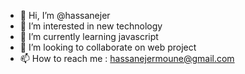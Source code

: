 - 👋 Hi, I’m @hassanejer
- 👀 I’m interested in new technology
- 🌱 I’m currently learning javascript
- 💞️ I’m looking to collaborate on web project
- 📫 How to reach me : hassanejermoune@gmail.com

<!---
hassanejer/hassanejer is a ✨ special ✨ repository because its `README.md` (this file) appears on your GitHub profile.
You can click the Preview link to take a look at your changes.
--->
